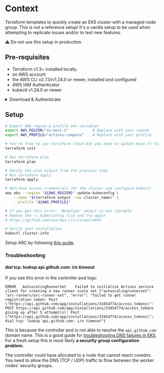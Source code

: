 
# Context

Terraform templates to quickly create an EKS cluster with a managed node group. This is not a reference setup! It's a vanilla setup to be used when attempting to replicate issues and/or to test new features.

⚠️ Do not use this setup in production.

## Pre-requisites

- Terraform v1.3+ installed locally.
- an AWS account
- the AWS CLI v2.7.0/v1.24.0 or newer, installed and configured
- AWS IAM Authenticator
- kubectl v1.24.0 or newer

<details>
    <summary>Download & Authenticate</summary>

```bash
brew install awscli aws-iam-authenticator terraform
```

```bash
# Configure & authenticate AWS CLI
# This will vary based on your AWS account and IAM setup
```

</details>

## Setup

```bash
# Export AWS region & profile env variables
export AWS_REGION="eu-west-2"           # Replace with your region
export AWS_PROFILE="actions-compute"    # Replace with your profile
```

```bash
# You're free to use terraform cloud but you need to update main.tf first
terraform init
```

```bash
# Run terraform plan
terraform plan
```

```bash
# Verify the plan output from the previous step
# Run terraform apply
terraform apply
```

```bash
# Retrieve access credentials for the cluster and configure kubectl
aws eks --region "${AWS_REGION}" update-kubeconfig \
    --name "$(terraform output -raw cluster_name)" \
    --profile "${AWS_PROFILE}"

# If you get this error: 'NoneType' object is not iterable
# Remove the ~/.kube/config file and try again
# https://github.com/aws/aws-cli/issues/4843
```

```bash
# Verify your installation
kubectl cluster-info
```

Setup ARC by following [this guide](https://github.com/actions/actions-runner-controller/tree/master/docs/preview/actions-runner-controller-2).

### Troubleshooting

#### dial tcp: lookup api.github.com: i/o timeout

If you see this error in the controller pod logs:

```log
ERROR   AutoscalingRunnerSet    Failed to initialize Actions service client for creating a new runner scale set {"autoscalingrunnerset": "arc-runners/arc-runner-set", "error": "failed to get runner registration token: Post \"https://api.github.com/app/installations/33454774/access_tokens\": POST https://api.github.com/app/installations/33454774/access_tokens giving up after 5 attempt(s): Post \"https://api.github.com/app/installations/33454774/access_tokens\": dial tcp: lookup api.github.com: i/o timeout"}
```

This is because the controller pod is not able to resolve the `api.github.com` domain name. This is a good guide for [troubleshooting DNS failures in EKS](https://aws.amazon.com/premiumsupport/knowledge-center/eks-dns-failure/). For a fresh setup this is most likely **a security group configuration problem.**

The controller could have allocated to a node that cannot reach coredns. You need to allow the DNS (TCP / UDP) traffic to flow between the worker nodes' security groups.